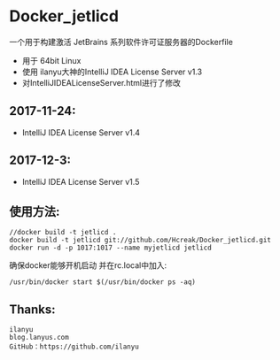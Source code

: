 # Docker_jetlicd

一个用于构建激活 JetBrains 系列软件许可证服务器的Dockerfile

* 用于 64bit Linux
* 使用 ilanyu大神的IntelliJ IDEA License Server v1.3
* 对IntelliJIDEALicenseServer.html进行了修改

## 2017-11-24:

* IntelliJ IDEA License Server v1.4

## 2017-12-3:

* IntelliJ IDEA License Server v1.5


## 使用方法:
	//docker build -t jetlicd .
	docker build -t jetlicd git://github.com/Hcreak/Docker_jetlicd.git
	docker run -d -p 1017:1017 --name myjetlicd jetlicd

  确保docker能够开机启动 并在rc.local中加入:

	/usr/bin/docker start $(/usr/bin/docker ps -aq)

## Thanks:
    ilanyu 
    blog.lanyus.com 
    GitHub：https://github.com/ilanyu
